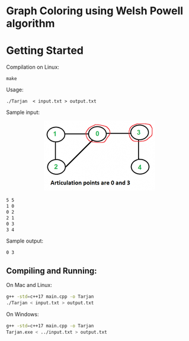 # Graph Coloring using Welsh Powell algorithm

# Getting Started

Compilation on Linux:
```
make
```
Usage:
```
./Tarjan  < input.txt > output.txt
```

Sample input:
<p align="center">
    <img src="sample_input.png">
</p>

```
5 5
1 0
0 2
2 1
0 3
3 4
```

Sample output:
```
0 3
```
## Compiling and Running:

On Mac and Linux:
```bash
g++ -std=c++17 main.cpp -o Tarjan
./Tarjan < input.txt > output.txt
```

On Windows:
```bash
g++ -std=c++17 main.cpp -o Tarjan
Tarjan.exe < ../input.txt > output.txt
```
